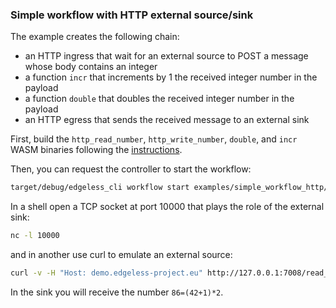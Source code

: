 ### Simple workflow with HTTP external source/sink

The example creates the following chain:

- an HTTP ingress that wait for an external source to POST a message whose body contains an integer
- a function `incr` that increments by 1 the received integer number in the payload
- a function `double` that doubles the received integer number in the payload
- an HTTP egress that sends the received message to an external sink

First, build the `http_read_number`, `http_write_number`, `double`, and `incr` WASM binaries following the [instructions](../../functions/README.md). 

Then, you can request the controller to start the workflow:

```bash
target/debug/edgeless_cli workflow start examples/simple_workflow_http/workflow.json
```

In a shell open a TCP socket at port 10000 that plays the role of the external sink:

```bash
nc -l 10000
```

and in another use curl to emulate an external source:

```bash
curl -v -H "Host: demo.edgeless-project.eu" http://127.0.0.1:7008/read_number -d 42
```

In the sink you will receive the number `86=(42+1)*2`.